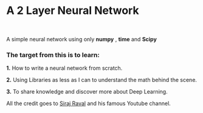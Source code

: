# A 2 Layer Neural Network
<br>

A simple neural network using only **numpy** , **time** and **Scipy**
<br>


### The target from this is to learn:


**1.** How to write a neural network from scratch.
<br>

**2.** Using Libraries as less as I can to understand the math behind the scene.
<br>

**3.** To share knowledge and discover more about Deep Learning.
<br>

All the credit goes to [Siraj Raval](https://www.youtube.com/channel/UCWN3xxRkmTPmbKwht9FuE5A) and his famous Youtube channel.

